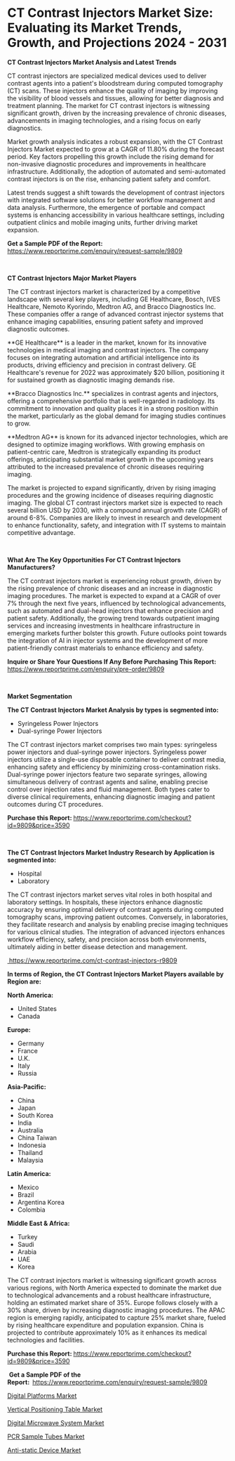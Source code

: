 <p><h1>CT Contrast Injectors Market Size: Evaluating its Market Trends, Growth, and Projections 2024 - 2031</h1></p><p><strong>CT Contrast Injectors Market Analysis and Latest Trends</strong></p>
<p><p>CT contrast injectors are specialized medical devices used to deliver contrast agents into a patient's bloodstream during computed tomography (CT) scans. These injectors enhance the quality of imaging by improving the visibility of blood vessels and tissues, allowing for better diagnosis and treatment planning. The market for CT contrast injectors is witnessing significant growth, driven by the increasing prevalence of chronic diseases, advancements in imaging technologies, and a rising focus on early diagnostics.</p><p>Market growth analysis indicates a robust expansion, with the CT Contrast Injectors Market expected to grow at a CAGR of 11.80% during the forecast period. Key factors propelling this growth include the rising demand for non-invasive diagnostic procedures and improvements in healthcare infrastructure. Additionally, the adoption of automated and semi-automated contrast injectors is on the rise, enhancing patient safety and comfort.</p><p>Latest trends suggest a shift towards the development of contrast injectors with integrated software solutions for better workflow management and data analysis. Furthermore, the emergence of portable and compact systems is enhancing accessibility in various healthcare settings, including outpatient clinics and mobile imaging units, further driving market expansion.</p></p>
<p><strong>Get a Sample PDF of the Report:&nbsp;</strong> <a href="https://www.reportprime.com/enquiry/request-sample/9809">https://www.reportprime.com/enquiry/request-sample/9809</a></p>
<p>&nbsp;</p>
<p><strong>CT Contrast Injectors Major Market Players</strong></p>
<p><p>The CT contrast injectors market is characterized by a competitive landscape with several key players, including GE Healthcare, Bosch, IVES Healthcare, Nemoto Kyorindo, Medtron AG, and Bracco Diagnostics Inc. These companies offer a range of advanced contrast injector systems that enhance imaging capabilities, ensuring patient safety and improved diagnostic outcomes.</p><p>**GE Healthcare** is a leader in the market, known for its innovative technologies in medical imaging and contrast injectors. The company focuses on integrating automation and artificial intelligence into its products, driving efficiency and precision in contrast delivery. GE Healthcare's revenue for 2022 was approximately $20 billion, positioning it for sustained growth as diagnostic imaging demands rise.</p><p>**Bracco Diagnostics Inc.** specializes in contrast agents and injectors, offering a comprehensive portfolio that is well-regarded in radiology. Its commitment to innovation and quality places it in a strong position within the market, particularly as the global demand for imaging studies continues to grow.</p><p>**Medtron AG** is known for its advanced injector technologies, which are designed to optimize imaging workflows. With growing emphasis on patient-centric care, Medtron is strategically expanding its product offerings, anticipating substantial market growth in the upcoming years attributed to the increased prevalence of chronic diseases requiring imaging.</p><p>The market is projected to expand significantly, driven by rising imaging procedures and the growing incidence of diseases requiring diagnostic imaging. The global CT contrast injectors market size is expected to reach several billion USD by 2030, with a compound annual growth rate (CAGR) of around 6-8%. Companies are likely to invest in research and development to enhance functionality, safety, and integration with IT systems to maintain competitive advantage.</p></p>
<p>&nbsp;</p>
<p><strong>What Are The Key Opportunities For CT Contrast Injectors Manufacturers?</strong></p>
<p><p>The CT contrast injectors market is experiencing robust growth, driven by the rising prevalence of chronic diseases and an increase in diagnostic imaging procedures. The market is expected to expand at a CAGR of over 7% through the next five years, influenced by technological advancements, such as automated and dual-head injectors that enhance precision and patient safety. Additionally, the growing trend towards outpatient imaging services and increasing investments in healthcare infrastructure in emerging markets further bolster this growth. Future outlooks point towards the integration of AI in injector systems and the development of more patient-friendly contrast materials to enhance efficiency and safety.</p></p>
<p><strong>Inquire or Share Your Questions If Any Before Purchasing This Report:</strong> <a href="https://www.reportprime.com/enquiry/pre-order/9809">https://www.reportprime.com/enquiry/pre-order/9809</a></p>
<p>&nbsp;</p>
<p><strong>Market Segmentation</strong></p>
<p><strong>The CT Contrast Injectors Market Analysis by types is segmented into:</strong></p>
<p><ul><li>Syringeless Power Injectors</li><li>Dual-syringe Power Injectors</li></ul></p>
<p><p>The CT contrast injectors market comprises two main types: syringeless power injectors and dual-syringe power injectors. Syringeless power injectors utilize a single-use disposable container to deliver contrast media, enhancing safety and efficiency by minimizing cross-contamination risks. Dual-syringe power injectors feature two separate syringes, allowing simultaneous delivery of contrast agents and saline, enabling precise control over injection rates and fluid management. Both types cater to diverse clinical requirements, enhancing diagnostic imaging and patient outcomes during CT procedures.</p></p>
<p><strong>Purchase this Report:&nbsp;</strong><a href="https://www.reportprime.com/checkout?id=9809&price=3590">https://www.reportprime.com/checkout?id=9809&price=3590</a></p>
<p>&nbsp;</p>
<p><strong>The CT Contrast Injectors Market Industry Research by Application is segmented into:</strong></p>
<p><ul><li>Hospital</li><li>Laboratory</li></ul></p>
<p><p>The CT contrast injectors market serves vital roles in both hospital and laboratory settings. In hospitals, these injectors enhance diagnostic accuracy by ensuring optimal delivery of contrast agents during computed tomography scans, improving patient outcomes. Conversely, in laboratories, they facilitate research and analysis by enabling precise imaging techniques for various clinical studies. The integration of advanced injectors enhances workflow efficiency, safety, and precision across both environments, ultimately aiding in better disease detection and management.</p></p>
<p><a href="https://www.reportprime.com/ct-contrast-injectors-r9809">&nbsp;https://www.reportprime.com/ct-contrast-injectors-r9809</a></p>
<p><strong>In terms of Region, the CT Contrast Injectors Market Players available by Region are:</strong></p>
<p>
    <p> <strong> North America: </strong>
        <ul>
            <li>United States</li>
            <li>Canada</li>
        </ul>
        </p> 
    <p> <strong> Europe: </strong>
        <ul>
            <li>Germany</li>
            <li>France</li>
            <li>U.K.</li>
            <li>Italy</li>
            <li>Russia</li>
        </ul>
        </p> 
    <p> <strong> Asia-Pacific: </strong>
        <ul>
            <li>China</li>
            <li>Japan</li>
            <li>South Korea</li>
            <li>India</li>
            <li>Australia</li>
            <li>China Taiwan</li>
            <li>Indonesia</li>
            <li>Thailand</li>
            <li>Malaysia</li>
        </ul>
        </p> 
    <p> <strong> Latin America: </strong>
        <ul>
            <li>Mexico</li>
            <li>Brazil</li>
            <li>Argentina Korea</li>
            <li>Colombia</li>
        </ul>
        </p> 
    <p> <strong> Middle East & Africa: </strong>
        <ul>
            <li>Turkey</li>
            <li>Saudi</li>
            <li>Arabia</li>
            <li>UAE</li>
            <li>Korea</li>
        </ul>
    </p>
    </p>
<p><p>The CT contrast injectors market is witnessing significant growth across various regions, with North America expected to dominate the market due to technological advancements and a robust healthcare infrastructure, holding an estimated market share of 35%. Europe follows closely with a 30% share, driven by increasing diagnostic imaging procedures. The APAC region is emerging rapidly, anticipated to capture 25% market share, fueled by rising healthcare expenditure and population expansion. China is projected to contribute approximately 10% as it enhances its medical technologies and facilities.</p></p>
<p><strong>Purchase this Report: </strong><a href="https://www.reportprime.com/checkout?id=9809&price=3590">https://www.reportprime.com/checkout?id=9809&price=3590</a></p>
<p>&nbsp;<strong>Get a Sample PDF of the Report:&nbsp;&nbsp;</strong><a href="https://www.reportprime.com/enquiry/request-sample/9809">https://www.reportprime.com/enquiry/request-sample/9809</a></p>
<p><strong></strong></p>
<p><p><a href="https://www.linkedin.com/pulse/digital-platforms-market-global-regional-analysis-focus-region-a0gse?trackingId=kfQrFDbqSPqBCSp9tM2fLQ%3D%3D">Digital Platforms Market</a></p><p><a href="https://issuu.com/reportprime-2/docs/vertical-positioning-table-market-s_c784a18c587d1f">Vertical Positioning Table Market</a></p><p><a href="https://www.linkedin.com/pulse/digital-microwave-system-market-outlook-forecast-from-kk0ne?trackingId=X1xn5JCzRmuKdmspgqkUQw%3D%3D">Digital Microwave System Market</a></p><p><a href="https://github.com/Chiragrp22/Market-Research-Report-List-6/blob/main/pcr-sample-tubes-market.md">PCR Sample Tubes Market</a></p><p><a href="https://issuu.com/reportprime-2/docs/anti-static-device-market-size-2030_83c4e1b3778feb">Anti-static Device Market</a></p></p>